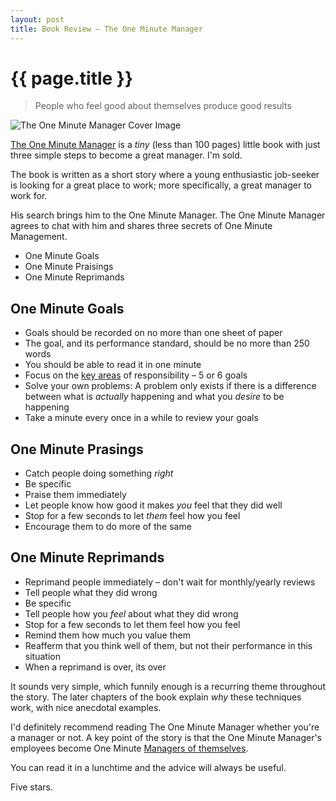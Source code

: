 ```yaml
---
layout: post
title: Book Review – The One Minute Manager
---
```


# {{ page.title }}

> People who feel good about themselves produce good results

![The One Minute Manager Cover Image](http://garethrees.co.uk/images/posts/the-one-minute-manager.jpg)

[The One Minute Manager](http://www.amazon.co.uk/dp/0007107927) is a _tiny_ (less than 100 pages) little book with just three simple steps to become a great manager. I'm sold.

The book is written as a short story where a young enthusiastic job-seeker is looking for a great place to work; more specifically, a great manager to work for.

His search brings him to the One Minute Manager. The One Minute Manager agrees to chat with him and shares three secrets of One Minute Management.

- One Minute Goals
- One Minute Praisings
- One Minute Reprimands

## One Minute Goals

- Goals should be recorded on no more than one sheet of paper
- The goal, and its performance standard, should be no more than 250 words
- You should be able to read it in one minute
- Focus on the [key areas](http://en.wikipedia.org/wiki/Pareto_principle) of responsibility – 5 or 6 goals
- Solve your own problems: A problem only exists if there is a difference between what is _actually_ happening and what you _desire_ to be happening
- Take a minute every once in a while to review your goals

## One Minute Prasings

- Catch people doing something _right_
- Be specific
- Praise them immediately
- Let people know how good it makes _you_ feel that they did well
- Stop for a few seconds to let _them_ feel how you feel
- Encourage them to do more of the same

## One Minute Reprimands

- Reprimand people immediately – don't wait for monthly/yearly reviews
- Tell people what they did wrong
- Be specific
- Tell people how you _feel_ about what they did wrong
- Stop for a few seconds to let them feel how you feel
- Remind them how much you value them
- Reafferm that you think well of them, but not their performance in this situation
- When a reprimand is over, its over

It sounds very simple, which funnily enough is a recurring theme throughout the story. The later chapters of the book explain _why_ these techniques work, with nice anecdotal examples.

I'd definitely recommend reading The One Minute Manager whether you're a manager or not. A key point of the story is that the One Minute Manager's employees become One Minute [Managers of themselves](http://37signals.com/svn/posts/1430-hire-managers-of-one).

You can read it in a lunchtime and the advice will always be useful.

Five stars.
